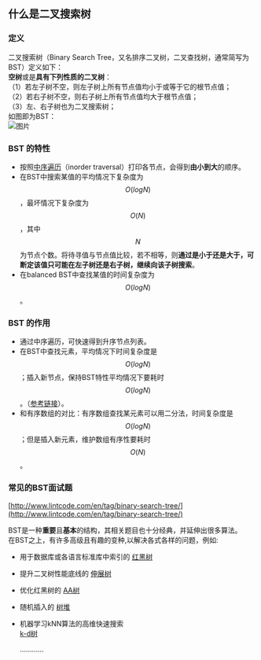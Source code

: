 ## 什么是二叉搜索树

### 定义

二叉搜索树（Binary Search Tree，又名排序二叉树，二叉查找树，通常简写为BST）定义如下：  
**空树**或是**具有下列性质的二叉树**：  
（1）若左子树不空，则左子树上所有节点值均小于或等于它的根节点值；  
（2）若右子树不空，则右子树上所有节点值均大于根节点值；  
（3）左、右子树也为二叉搜索树；  
如图即为BST：  
![](http://media.jiuzhang.com/markdown/images/3/14/cdc97d0c-2723-11e8-9bba-0242ac110002.jpg "图片")

### BST 的特性

* 按照[中序遍历](http://www.jiuzhang.com/tutorial/algorithm/405#)（inorder traversal）打印各节点，会得到**由小到大**的顺序。
* 在BST中搜索某值的平均情况下复杂度为$$O(logN)$$，最坏情况下复杂度为$$O(N)$$，其中$$N$$为节点个数。将待寻值与节点值比较，若不相等，则**通过是小于还是大于，可断定该值只可能在左子树还是右子树，继续向该子树搜索**。
* 在balanced BST中查找某值的时间复杂度为$$O(logN)$$。

### BST 的作用

* 通过中序遍历，可快速得到升序节点列表。
* 在BST中查找元素，平均情况下时间复杂度是$$O(logN)$$；插入新节点，保持BST特性平均情况下要耗时$$O(logN)$$。（[参考链接](http://www.jiuzhang.com/tutorial/algorithm/401)）。
* 和有序数组的对比：有序数组查找某元素可以用二分法，时间复杂度是$$O(logN)$$；但是插入新元素，维护数组有序性要耗时$$O(N)$$。

### 常见的BST面试题

[http://www.lintcode.com/en/tag/binary-search-tree/](http://www.lintcode.com/en/tag/binary-search-tree/)

BST是一种**重要**且**基本**的结构，其相关题目也十分经典，并延伸出很多算法。  
在BST之上，有许多高级且有趣的变种,以解决各式各样的问题，例如:

* 用于数据库或各语言标准库中索引的
  [红黑树](https://baike.baidu.com/item/红黑树/2413209?fr=aladdin)
* 提升二叉树性能底线的
  [伸展树](https://baike.baidu.com/item/伸展树/7003945?fr=aladdin)
* 优化红黑树的
  [AA树](https://baike.baidu.com/item/AA树/9246960?fr=aladdin)
* 随机插入的
  [树堆](https://baike.baidu.com/item/Treap?fromtitle=树堆&fromid=4478083)
* 机器学习kNN算法的高维快速搜索  
  [k-d树](https://baike.baidu.com/item/kd-tree/2302515)

  …………



